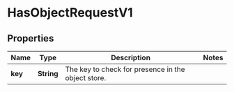 

# HasObjectRequestV1


## Properties

| Name | Type | Description | Notes |
|------------ | ------------- | ------------- | -------------|
|**key** | **String** | The key to check for presence in the object store. |  |



